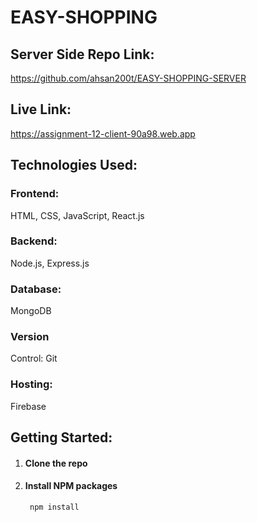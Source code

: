 # EASY-SHOPPING

## Server Side Repo Link:
https://github.com/ahsan200t/EASY-SHOPPING-SERVER

## Live Link:
https://assignment-12-client-90a98.web.app

## Technologies Used:
### Frontend: 
HTML, CSS, JavaScript, React.js
### Backend: 
Node.js, Express.js
### Database: 
MongoDB
### Version 
Control: Git
### Hosting: 
Firebase

## Getting Started:
1. #### Clone the repo
2. #### Install NPM packages
        npm install
   
